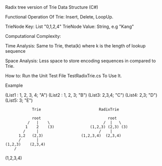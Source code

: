 Radix tree version of Trie Data Structure (C#)

Functional Operation Of Trie: Insert, Delete, LoopUp.

TrieNode Key:   List<int>  "0,1,2,4"
TrieNode Value: String,  e.g "Kang"

Computational Complexity:

Time Analysis:  Same to Trie, theta(k) where k is the length of lookup sequence

Space Analysis: Less space to store encoding sequences in compared to Trie. 


How to: Run the Unit Test File TestRadixTrie.cs To Use It. 

Example

(List1 : 1, 2, 3, 4; "A")
(List2 : 1, 2, 3;  "B")
(List3: 2,3,4; "C")
(List4: 2,3; "D")
(List5: 3; "E")

				Trie						  RadixTrie
				
				root							  root
			  /   |    \                        /  |   \
			 1    2    (3)				  (1,2,3) (2,3) (3)							
		    /     |							  /    |
		  1,2   (2,3)				  (1,2,3,4)  (2,3,4)
		  /       |
	(1,2,3)    (2,3,4)
		/  
  (1,2,3,4)   
		   
				
